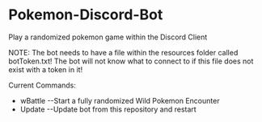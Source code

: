 # Pokemon-Discord-Bot
Play a randomized pokemon game within the Discord Client

NOTE: The bot needs to have a file within the resources folder called botToken.txt! The bot will not know what to connect to if this file does not exist with a token in it!

Current Commands:
- wBattle --Start a fully randomized Wild Pokemon Encounter
- Update --Update bot from this repository and restart
